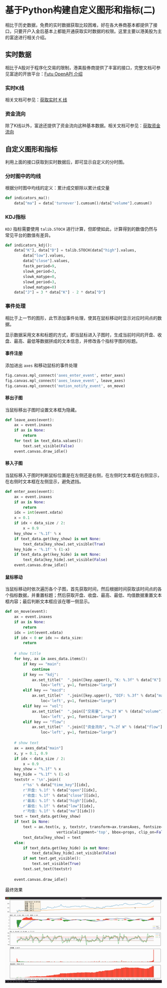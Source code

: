 # 基于Python构建自定义图形和指标(二)
相比于历史数据，免费的实时数据获取比较困难，好在各大券商基本都提供了接口，只要开户入金后基本上都能开通获取实时数据的权限。这里主要以港美股为主的富途进行相关介绍。

## 实时数据

相比于A股对于程序化交易的限制，港美股券商提供了丰富的接口，完整文档可参见富途的开放平台：[Futu OpenAPI 介绍](https://openapi.futunn.com/futu-api-doc/)

### 实时K线

相关文档可参见：[获取实时 K 线](https://openapi.futunn.com/futu-api-doc/quote/get-kl.html)

### 资金流向

除了K线以外，富途还提供了资金流向这种基本数据。相关文档可参见：[获取资金流向](https://openapi.futunn.com/futu-api-doc/quote/get-capital-flow.html)

## 自定义图形和指标

利用上面的接口获取到实时数据后，即可显示自定义的分时图。

### 分时图中的均线

根据分时图中均线的定义：累计成交额除以累计成交量

``` python
def indicators_ma():
    data["ma"] = data['turnover'].cumsum()/data["volume"].cumsum()
```

### KDJ指标

`KDJ` 指标需要使用 `talib.STOCH` 进行计算，但即使如此，计算得到的数值仍然与常见平台的数值有差异。

``` python
def indicators_kdj():
    data["K"], data["D"] = talib.STOCH(data["high"].values,
        data["low"].values,
        data["close"].values,
        fastk_period=9,
        slowk_period=3,
        slowk_matype=0,
        slowd_period=3,
        slowd_matype=0)
    data["J"] = 3 * data["K"] - 2 * data["D"]
```

### 事件处理

相比于上一节的图形，此节添加事件处理，使其在鼠标移动时显示对应时间点的数据。

显示数据采用文本和标题的方式，即当鼠标进入子图时，生成当前时间的开盘、收盘、最高、最低等数据拼成的文本信息，并修改各个指标字图的标题。

#### 事件注册

添加进出 `axes` 和移动鼠标的事件处理

``` python
fig.canvas.mpl_connect('axes_enter_event', enter_axes)
fig.canvas.mpl_connect('axes_leave_event', leave_axes)
fig.canvas.mpl_connect('motion_notify_event', on_move)
```

#### 移出子图

当鼠标移出子图时设置文本框为隐藏。

``` python
def leave_axes(event):
    ax = event.inaxes
    if ax is None:
        return
    for text in text_data.values():
        text.set_visible(False)
    event.canvas.draw_idle()
```

#### 移入子图

当鼠标移入子图时判断鼠标位置是在左侧还是右侧，在左侧时文本框在右侧显示，在右侧时文本框在左侧显示，避免遮挡。

``` python
def enter_axes(event):
    ax = event.inaxes
    if ax is None:
        return
    idx = int(event.xdata)
    x = 0.1
    if idx < data_size / 2:
        x = 0.9
    key_show = '%.1f' % x
    if text_data.get(key_show) is not None:
        text_data[key_show].set_visible(True)
    key_hide = '%.1f' % (1-x)
    if text_data.get(key_hide) is not None:
        text_data[key_hide].set_visible(False)
    event.canvas.draw_idle()
```

#### 鼠标移动

当鼠标移动时依次遍历各个子图，首先获取时间，然后根据时间获取该时间点的各个指标数据，并重置标题；然后获取开盘、收盘、最高、最低、均值数据重置文本框内容；最后判断文本框应该在哪一侧显示。

``` python
def on_move(event):
    ax = event.inaxes
    if ax is None:
        return
    idx = int(event.xdata)
    if idx < 0 or idx >= data_size:
        return

    # show title
    for key, ax in axes_data.items():
        if key == "main":
            continue
        if key == "kdj":
            ax.set_title("  ".join([key.upper(), "K: %.3f" % data["K"][idx], "D: %.3f" % data["D"][idx], "J: %.3f" % data["J"][idx]]),
                loc='left', y=1, fontsize="large")
        elif key == "macd":
            ax.set_title("  ".join([key.upper(), "DIF: %.3f" % data["macd"][idx], "DEA: %.3f" % data["macd_signal"][idx], "MACD: %.3f" % (data["macd_hist"][idx]*2)]),
                loc='left', y=1, fontsize="large")
        elif key == "vol":
            ax.set_title("  ".join(["交易量", "%.2f W" % (data["volume"][idx]/10000)]),
                loc='left', y=1, fontsize="large")
        elif key == "flow":
            ax.set_title("  ".join(["资金流向", "%.2f W" % (data["flow"][idx]/10000)]),
                loc='left', y=1, fontsize="large")

    # show text
    ax = axes_data["main"]
    x, y = 0.1, 0.9
    if idx < data_size / 2:
        x = 0.9
    key_show = "%.1f" % x
    key_hide = "%.1f" % (1-x)
    textstr = '\n'.join((
        r'%s' % data["time_key"][idx],
        r'开盘: %.1f' % data["open"][idx],
        r'收盘: %.1f' % data["close"][idx],
        r'最高: %.1f' % data["high"][idx],
        r'最低: %.1f' % data["low"][idx],
        r'均值: %.1f' % data["ma"][idx]))
    text = text_data.get(key_show)
    if text is None:
        text = ax.text(x, y, textstr, transform=ax.transAxes, fontsize=14,
                       verticalalignment='top', bbox=props, clip_on=False)
        text_data[key_show] = text
    else:
        if text_data.get(key_hide) is not None:
            text_data[key_hide].set_visible(False)
        if not text.get_visible():
            text.set_visible(True)
        text.set_text(textstr)

    event.canvas.draw_idle()
```

最终效果

![](imgs/chart-02.gif)